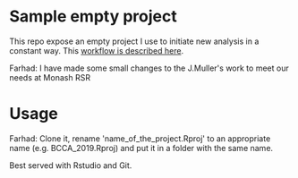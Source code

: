 # Sample empty project

This repo expose an empty project I use to initiate new analysis in a constant way. This [workflow is described here](http://blog.jom.link/implementation_basic_reproductible_workflow.html).

Farhad: I have made some small changes to the J.Muller's work to meet our needs at Monash RSR

# Usage

Farhad: Clone it, rename 'name_of_the_project.Rproj' to an appropriate name (e.g. BCCA_2019.Rproj) and put it in a folder with the same name.

Best served with Rstudio and Git.
